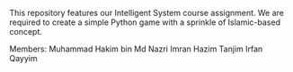 This repository features our Intelligent System course assignment. We are required to create a simple Python game with a sprinkle of Islamic-based concept.

Members:
Muhammad Hakim bin Md Nazri
Imran Hazim
Tanjim
Irfan Qayyim
